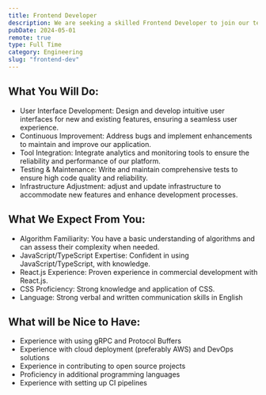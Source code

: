 ```yaml
---
title: Frontend Developer
description: We are seeking a skilled Frontend Developer to join our team, responsible for creating and maintaining user interfaces for our web applications.
pubDate: 2024-05-01
remote: true
type: Full Time
category: Engineering
slug: "frontend-dev"
---
```


## What You Will Do:

- User Interface Development: Design and develop intuitive user interfaces for new and existing features, ensuring a seamless user experience.
- Continuous Improvement: Address bugs and implement enhancements to maintain and improve our application.
- Tool Integration: Integrate analytics and monitoring tools to ensure the reliability and performance of our platform.
- Testing & Maintenance: Write and maintain comprehensive tests to ensure high code quality and reliability.
- Infrastructure Adjustment: adjust and update infrastructure to accommodate new features and enhance development processes.



## What We Expect From You:

- Algorithm Familiarity: You have a basic understanding of algorithms and can assess their complexity when needed.
- JavaScript/TypeScript Expertise: Confident in using JavaScript/TypeScript, with knowledge.
- React.js Experience: Proven experience in commercial development with React.js.
- CSS Proficiency: Strong knowledge and application of CSS.
- Language: Strong verbal and written communication skills in English


## What will be Nice to Have:

- Experience with using gRPC and Protocol Buffers
- Experience with cloud deployment (preferably AWS) and DevOps solutions
- Experience in contributing to open source projects
- Proficiency in additional programming languages
- Experience with setting up CI pipelines